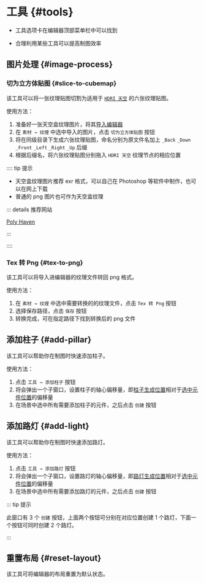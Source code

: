 # 工具 {#tools}

- 工具选项卡在编辑器顶部菜单栏中可以找到

- 合理利用某些工具可以提高制图效率

## 图片处理 {#image-process}

### 切为立方体贴图 {#slice-to-cubemap}

该工具可以将一张纹理贴图切割为适用于 [`HDRI 天空`](sceneSettings/sky#hdri-sky) 的六张纹理贴图。

使用方法：

1. 准备好一张天空盒纹理图片，将其[导入编辑器](assets#import-texture)
2. 在 `素材 → 纹理` 中选中导入的图片，点击 `切为立方体贴图` 按钮
3. 将在同级目录下生成六张纹理贴图，命名分别为原文件名加上 `_Back` `_Down` `_Front` `_Left` `_Right` `_Up` 后缀
4. 根据后缀名，将六张纹理贴图分别拖入 `HDRI 天空` 纹理节点的相应位置

:::: tip 提示

- 天空盒纹理图片推荐 exr 格式，可以自己在 Photoshop 等软件中制作，也可以在网上下载
- 普通的 png 图片也可作为天空盒纹理

::: details 推荐网站

[Poly Haven](https://polyhaven.com/hdris)

:::

::::

### Tex 转 Png {#tex-to-png}

该工具可以将导入进编辑器的纹理文件转回 png 格式。

使用方法：

1. 在 `素材 → 纹理` 中选中需要转换的的纹理文件，点击 `Tex 转 Png` 按钮
2. 选择保存路径，点击 `保存` 按钮
3. 转换完成，可在指定路径下找到转换后的 png 文件

## 添加柱子 {#add-pillar}

该工具可以帮助你在制图时快速添加柱子。

使用方法：

1. 点击 `工具 → 添加柱子` 按钮
2. 将会弹出一个子窗口，设置柱子的轴心偏移量，即<u>柱子生成位置</u>相对于<u>选中元件位置</u>的偏移量
3. 在场景中选中所有需要添加柱子的元件，之后点击 `创建` 按钮

## 添加路灯 {#add-light}

该工具可以帮助你在制图时快速添加路灯。

使用方法：

1. 点击 `工具 → 添加路灯` 按钮
2. 将会弹出一个子窗口，设置路灯的轴心偏移量，即<u>路灯生成位置</u>相对于<u>选中元件位置</u>的偏移量
3. 在场景中选中所有需要添加路灯的元件，之后点击 `创建` 按钮

::: tip 提示

此窗口有 3 个 `创建` 按钮，上面两个按钮可分别在对应位置创建 1 个路灯，下面一个按钮可同时创建 2 个路灯。

:::

## 重置布局 {#reset-layout}

该工具可将编辑器的布局重置为默认状态。
